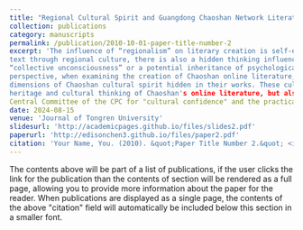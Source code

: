 ```yaml
---
title: "Regional Cultural Spirit and Guangdong Chaoshan Network Literature Creation(地域文化精神与潮汕网络文学创作)"
collection: publications
category: manuscripts
permalink: /publication/2010-10-01-paper-title-number-2
excerpt: 'The influence of “regionalism” on literary creation is self-evident. In addition to directly entering the 
text through regional culture, there is also a hidden thinking influence, which can be largely explained as Jung’s 
“collective unconsciousness” or a potential inheritance of psychological stereotypes. From this theoretical 
perspective, when examining the creation of Chaoshan online literature, it can be found that there are different 
dimensions of Chaoshan cultural spirit hidden in their works. These cultural spirits not only constitute the cultural 
heritage and cultural thinking of Chaoshan's online literature, but also actively respond to the value advocacy of the 
Central Committee of the CPC for "cultural confidence" and the practical demand for "telling Chinese stories well".'
date: 2024-08-15
venue: 'Journal of Tongren University'
slidesurl: 'http://academicpages.github.io/files/slides2.pdf'
paperurl: 'http://edisonchen3.github.io/files/paper2.pdf'
citation: 'Your Name, You. (2010). &quot;Paper Title Number 2.&quot; <i>Journal 1</i>. 1(2).'
---
```


The contents above will be part of a list of publications, if the user clicks the link for the publication than the contents of section will be rendered as a full page, allowing you to provide more information about the paper for the reader. When publications are displayed as a single page, the contents of the above "citation" field will automatically be included below this section in a smaller font.

